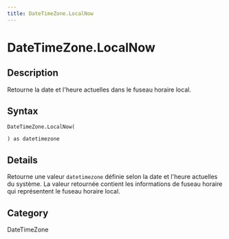 ```yaml
---
title: DateTimeZone.LocalNow
---
```


# DateTimeZone.LocalNow


## Description

Retourne la date et l&#39;heure actuelles dans le fuseau horaire local.


## Syntax

```powerquery
DateTimeZone.LocalNow(

) as datetimezone
```


## Details

Retourne une valeur <code>datetimezone</code> définie selon la date et l'heure actuelles du système.    La valeur retournée contient les informations de fuseau horaire qui représentent le fuseau horaire local.



## Category
DateTimeZone
